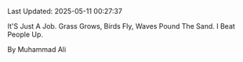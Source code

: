 Last Updated: 2025-05-11 00:27:37

It'S Just A Job. Grass Grows, Birds Fly, Waves Pound The Sand. I Beat People Up.

By Muhammad Ali